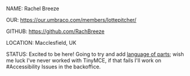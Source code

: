 NAME: Rachel Breeze

OUR: https://our.umbraco.com/members/lottepitcher/

GITHUB: https://github.com/RachBreeze

LOCATION: Macclesfield, UK

STATUS: Excited to be here!  Going to try and add [language of parts](https://www.funka.com/en/projekt/cluster-feature-testing/change-language---feature-2/); wish me luck I've never worked with TinyMCE, if that fails I'll work on #Accessibility Issues in the backoffice.

